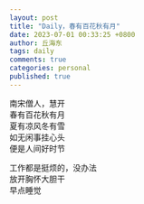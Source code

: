 ```yaml
---
layout: post
title: "Daily，春有百花秋有月"
date: 2023-07-01 00:33:25 +0800
author: 丘海东 
tags: daily
comments: true
categories: personal
published: true
---
```

南宋僧人，慧开  
春有百花秋有月  
夏有凉风冬有雪  
如无闲事挂心头  
便是人间好时节  

工作都是挺烦的，没办法  
放开胸怀大胆干  
早点睡觉
